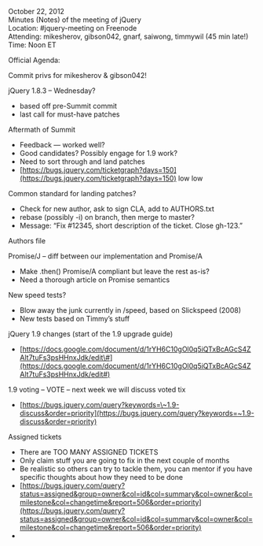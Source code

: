October 22, 2012  
 Minutes (Notes) of the meeting of jQuery  
 Location: \#jquery-meeting on Freenode  
 Attending: mikesherov, gibson042, gnarf, saiwong, timmywil (45 min
late!)  
 Time: Noon ET

Official Agenda:  

Commit privs for mikesherov & gibson042!

jQuery 1.8.3 – Wednesday?

-   based off pre-Summit commit
-   last call for must-have patches

Aftermath of Summit

-   Feedback — worked well?
-   Good candidates? Possibly engage for 1.9 work?
-   Need to sort through and land patches
-   [https://bugs.jquery.com/ticketgraph?days=150](https://bugs.jquery.com/ticketgraph?days=150)
    low low

Common standard for landing patches?

-   Check for new author, ask to sign CLA, add to AUTHORS.txt
-   rebase (possibly -i) on branch, then merge to master?
-   Message: “Fix \#12345, short description of the ticket. Close
    gh-123.”

Authors file

Promise/J – diff between our implementation and Promise/A

-   Make .then() Promise/A compliant but leave the rest as-is?
-   Need a thorough article on Promise semantics

New speed tests?

-   Blow away the junk currently in /speed, based on Slickspeed (2008)
-   New tests based on Timmy’s stuff

jQuery 1.9 changes (start of the 1.9 upgrade guide)

-   [https://docs.google.com/document/d/1rYH6C10gOl0q5iQTxBcAGcS4ZAlt7tuFs3psHHnxJdk/edit\#](https://docs.google.com/document/d/1rYH6C10gOl0q5iQTxBcAGcS4ZAlt7tuFs3psHHnxJdk/edit#)

1.9 voting – VOTE – next week we will discuss voted tix

-   [https://bugs.jquery.com/query?keywords=\~1.9-discuss&order=priority](https://bugs.jquery.com/query?keywords=~1.9-discuss&order=priority)

Assigned tickets

-   There are TOO MANY ASSIGNED TICKETS
-   Only claim stuff you are going to fix in the next couple of months
-   Be realistic so others can try to tackle them, you can mentor if you
    have specific thoughts about how they need to be done
-   [https://bugs.jquery.com/query?status=assigned&group=owner&col=id&col=summary&col=owner&col=milestone&col=changetime&report=506&order=priority](https://bugs.jquery.com/query?status=assigned&group=owner&col=id&col=summary&col=owner&col=milestone&col=changetime&report=506&order=priority)
-   
